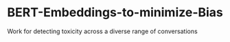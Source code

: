 # BERT-Embeddings-to-minimize-Bias
Work for detecting toxicity across a diverse range of conversations
